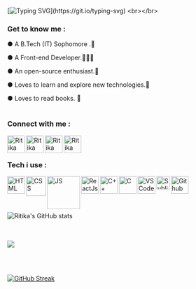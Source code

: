 [![Typing SVG](https://readme-typing-svg.herokuapp.com?font=Comic+Sans+ms&color=%23B851F7&size=30&center=true&vCenter=true&lines=Hello+There!;I+am+Ritika.)](https://git.io/typing-svg)
<br></br>
<h3 align="left" style="font-weight:bold">Get to know me :</h3>


● A B.Tech (IT) Sophomore .👀

● A Front-end Developer.👩🏽‍💻

● An open-source enthusiast.💜

● Loves to learn and explore new technologies.🌱

● Loves to read books. 📖
<br></br>
<h3 align="left" style="font-weight:bold">Connect with me :</h3>

<a href="https://www.linkedin.com/in/ritika-saha-472a61201" >
  <img align="left" alt="Ritika Saha - LinkedIn" width="40px" src="https://upload.wikimedia.org/wikipedia/commons/thumb/e/e9/Linkedin_icon.svg/256px-Linkedin_icon.svg.png"/>
</a>
<a href="mailto:ritika882001@gmail.com">
  <img align="left" alt="Ritika Saha - Google Mail" width="40px" src="https://api.iconify.design/logos:google-gmail.svg"/>
</a>
<a href="https://twitter.com/r9t9k1">
  <img align="left" alt="Ritika Saha - Twitter" width="40px" src="https://upload.wikimedia.org/wikipedia/sco/9/9f/Twitter_bird_logo_2012.svg"/>
</a>
<a href="https://www.instagram.com/r9t9k1">
  <img align="left" alt="Ritika Saha - Instagram" width="40px" src="https://www.vectorlogo.zone/logos/instagram/instagram-icon.svg"/>
</a>


<br></br>
<h3 align="left" style="font-weight:bold">Tech i use :</h3>
<a href="https://www.w3schools.com/html/"><img align="left" alt="HTML" width="40px" src="https://seeklogo.com/images/H/html5-without-wordmark-color-logo-14D252D878-seeklogo.com.png"/></a>
<a href="https://www.w3schools.com/Css/"><img align="left" alt="CSS" width="45px" src="https://www.logolynx.com/images/logolynx/s_0d/0d35ef6c8d4fdaf0590228404dc6448b.png"/></a>
<a href="https://www.w3schools.com/js/DEFAULT.asp"><img align="left" alt="JS" width="75px" src="https://th.bing.com/th/id/R.94ae2dcd4fa410811cab4e1fbb403340?rik=bpjuZM%2fu0R4w%2bA&riu=http%3a%2f%2fwww.acadecap.org%2fwp-content%2fuploads%2f2016%2f07%2fJavascript.png&ehk=G22t9IbHUOZ6vSyyhS6n9TiE7L%2fzQ%2b%2fWxL5ilvRfw84%3d&risl=&pid=ImgRaw&r=0&sres=1&sresct=1"/></a>
<a href="https://reactjs.org/"><img align="left" alt="ReactJs" width="40px" src="https://api.iconify.design/logos:react.svg"/></a>
<a href="https://isocpp.org/"><img align="left" alt="C++" width="40px" src="https://seeklogo.com/images/C/c-logo-43CE78FF9C-seeklogo.com.png"/><a>
<a href="https://www.tutorialspoint.com/cprogramming/index.htm"><img align="left" alt="C" width="40px" src="https://seeklogo.com/images/C/c-programming-language-logo-9B32D017B1-seeklogo.com.png"/></a>
<a href="https://code.visualstudio.com/"><img align="left" alt="VSCode" width="40px" src="https://www.vectorlogo.zone/logos/visualstudio_code/visualstudio_code-icon.svg"/></a>
<a href="https://www.sublimetext.com/"><img align="left" alt="Sublime" width="30px" src="https://api.iconify.design/logos:sublimetext-icon.svg"/></a>
<a href="https://github.com/"><img align="left" alt="Github" width="40px" src="https://api.iconify.design/logos:github-octocat.svg"/></a>

<br></br>
<br></br>

![Ritika's GitHub stats](https://github-readme-stats.vercel.app/api?username=ritika-saha&show_icons=true&theme=jolly)

<br><br>
  <a href="https://github-readme-stats.vercel.app/api/top-langs/?username=ritika-saha&layout=compact">
  <img align="mid" src="https://github-readme-stats.vercel.app/api/top-langs/?username=ritika-saha&layout=compact" />
  </a>

  <br></br>

 [![GitHub Streak](https://github-readme-streak-stats.herokuapp.com?user=ritika-saha&theme=midnight-purple&hide_border=true&date_format=M%20j%5B%2C%20Y%5D)](https://git.io/streak-stats)

